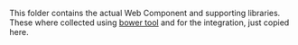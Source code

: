 This folder contains the actual Web Component and supporting libraries. These where collected using [bower tool](http://bower.io) and for the integration, just copied here.

